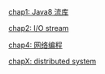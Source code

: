 [chap1: Java8 流库](./chap1/readme.md)

[chap2: I/O stream](./chap2/readme.md)

[chap4: 网络编程](./chap4/readme.md)

[chapX: distributed system](./chapX/README.md)

